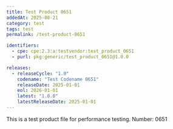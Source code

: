 ```yaml
---
title: Test Product 0651
addedAt: 2025-08-21
category: test
tags: test
permalink: /test-product-0651

identifiers:
  - cpe: cpe:2.3:a:testvendor:test_product_0651
  - purl: pkg:generic/test_product_0651@1.0.0

releases:
  - releaseCycle: "1.0"
    codename: "Test Codename 0651"
    releaseDate: 2025-01-01
    eol: 2026-01-01
    latest: "1.0.0"
    latestReleaseDate: 2025-01-01
---
```


This is a test product file for performance testing. Number: 0651
